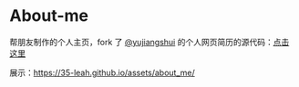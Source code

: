 About-me
========

帮朋友制作的个人主页，fork 了 [@yujiangshui](https://github.com/yujiangshui) 的个人网页简历的源代码：[点击这里](https://github.com/yujiangshui/about-me)

展示：https://35-leah.github.io/assets/about_me/
